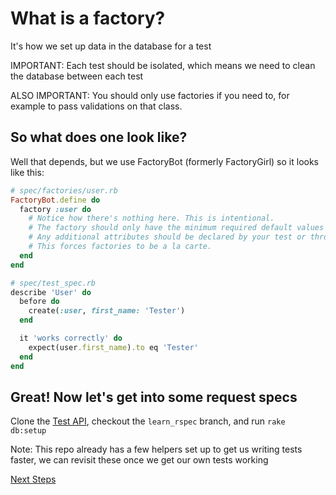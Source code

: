 <!--Meta theme:solarized title:Learn RSpec 03-->

<!--sec 1.1-->
# What is a factory?

<!--sec 1.2-->
It's how we set up data in the database for a test

<!--sec 1.3-->
IMPORTANT: Each test should be isolated, which means we need to clean the database between each test

<!--sec 1.4-->
ALSO IMPORTANT: You should only use factories if you need to, for example to pass validations on that class.

<!--sec 2.1-->
## So what does one look like?

<!--sec 2.2-->
Well that depends, but we use FactoryBot (formerly FactoryGirl) so it looks like this:
```ruby
# spec/factories/user.rb
FactoryBot.define do
  factory :user do
    # Notice how there's nothing here. This is intentional.
    # The factory should only have the minimum required default values to allow the class to save.
    # Any additional attributes should be declared by your test or through traits.
    # This forces factories to be a la carte.
  end
end

# spec/test_spec.rb
describe 'User' do
  before do
    create(:user, first_name: 'Tester')
  end

  it 'works correctly' do
    expect(user.first_name).to eq 'Tester'
  end
end
```

<!--sec 3.1-->
## Great! Now let's get into some request specs
Clone the [Test API](https://github.com/custompro98/pocket-rails),  checkout the `learn_rspec` branch, and run `rake db:setup`

Note:
This repo already has a few helpers set up to get us writing tests faster, we can revisit these once we get our own tests working
<!--sec 3.2-->
[Next Steps](learn-rspec-04.html)


